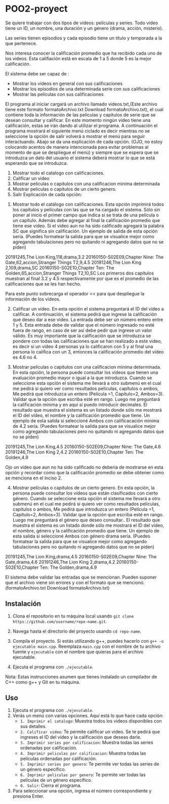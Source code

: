 # POO2-proyect

Se quiere trabajar con dos tipos de videos: películas y series. Todo video tiene un ID, un nombre, una duración y un género (drama, acción, misterio).

Las series tienen episodios y cada episodio tiene un título y temporada a la que pertenece.

Nos interesa conocer la calificación promedio que ha recibido cada uno de los videos. Esta califiación está en escala de 1 a 5 donde 5 es la mejor calificación.

El sistema debe ser capaz de :

- Mostrar los videos en general con sus calificaciones
- Mostrar los episodios de una determinada serie con sus calificaciones
- Mostrar las películas con sus calificaciones

El programa al iniciar cargará un archivo llamado videos.txt,(Este archivo tiene este formato  formatoArchivo.txt Download formatoArchivo.txt), el cual contiene toda la información de las películas y capítulos de serie que se desean consultar y calificar. En este momento ningún video tiene una calificación, estas se irán dando al utilizar el programa.
A continuación el programa mostrará el siguiente menú ciclado es decir mientras no se seleccione la opción de salir volverá a mostrar el menú para seguir interactuando. Abajo se da una explicación de cada opción. (OJO, no estoy colocando acentos de manera intencionada para evitar problemas al momento de que se despliegue el menú) y siempre que se espera que se introduzca un dato del usuario el sistema deberá mostrar lo que se está esperando que se introduzca.
1. Mostrar todo el catalogo con calificaciones.
2. Calificar un video
3. Mostrar peliculas o capitulos con una calificacion minima determinada
4. Mostrar peliculas o capitulos de un cierto genero.
9. Salir
Explicación de cada opción:

1) Mostrar todo el catálogo con calificaciones. Esta opción imprimirá todos los capítulos y películas con las que se ha cargado el sistema. Sólo sin poner al inicio el primer campo que indica si se trata de una película o un capítulo. Además debe agregar al final la calificación promedio que tiene ese video. Si el video aun no ha sido calificado agregará la palabra SC que significa sin calificación. Un ejemplo de salida de esta opción sería. (Puedes formatear la salida para que se visualice mejor como agregando tabulaciones pero no quitando ni agregando datos que no se piden)

20191245,The Lion King,118,drama,3.2
20160150-S02E09,Chapter Nine: The Gate,62,accion,Stranger Things T2,9,4.5
20191246,The Lion King 2,109,drama,SC
20160150-S02E10,Chapter Ten: The Golden,65,accion,Stranger Things T2,10,SC
Los primeros dos capítulos muestran al final 3.2 y 4.5 respectivamente por que es el promedio de las calificaciones que se les han hecho.

Para este punto sobrecarga el operador << para que despliegue la información de los vídeos.

2) Calificar un video. En esta opción el sistema preguntará el ID del vídeo a calificar. A continuación, el sistema pedirá que ingrese la calificación que deseo dar a ese video. La entrada debe ser un número entero entre 1 y 5. Esta entrada debe de validar que el número ingresado no esté fuera de rango, en caso de ser así debe pedir que ingrese un valor válido. Es muy importante que la calificación que se introduzca se pondere con todas las calificaciones que se han realizado a este video, es decir si un vídeo 4 personas ya lo calificaron con 5 y al final una persona lo califica con un 3, entonces la calificación promedio del vídeo es 4.6 no 4.

3) Mostrar películas o capítulos con una calificacion mínima determinada. En esta opción, la persona puede consultar los vídeos que tienen una evaluación promedio mayor o igual a la que introduzca. Cuando se seleccione esta opción el sistema me llevará a otro submenú en el cual me pedirá si quiero ver como resultados películas, capítulos o ambos, Me pedirá que introduzca un entero (Película =1, Capítulo=2, Ambos=3). Validar que la opción que escriba esté en rango. Luego me preguntará la calificación mínima y en aquí sí puedo introducir decimales. El resultado que muestra el sistema es un listado donde sólo me mostrará el ID del vídeo, el nombre y la calificación promedio que tiene. Un ejemplo de esta salida si seleccioné Ambos con calificacación mínima de 4.2 sería. (Puedes formatear la salida para que se visualice mejor como agregando tabulaciones pero no quitando ni agregando datos que no se piden)

20191245,The Lion King,4.5
20160150-S02E09,Chapter Nine: The Gate,4.6
20191246,The Lion King 2,4.2
20160150-S02E10,Chapter Ten: The Golden,4.9

Ojo un vídeo que aun no ha sido calificado no debería de mostrarse en esta opción y recordar como que la calificación promedio se debe obtener como se menciona en el inciso 2.

4) Mostrar películas o capítulos de un cierto genero. En esta opción, la persona puede consultar los vídeos que están clasificados con cierto género. Cuando se seleccione esta opción el sistema me llevará a otro submenú en el cual me pedirá si quiero ver como resultados películas, capítulos o ambos, Me pedirá que introduzca un entero (Película =1, Capítulo=2, Ambos=3). Validar que la opción que escriba esté en rango. Luego me preguntará el género que deseo consultar.. El resultado que muestra el sistema es un listado donde sólo me mostrará el ID del vídeo, el nombre, género y la calificación promedio que tiene. Un ejemplo de esta salida si seleccioné Ambos con género drama sería. (Puedes formatear la salida para que se visualice mejor como agregando tabulaciones pero no quitando ni agregando datos que no se piden)

20191245,The Lion King,drama,4.5
20160150-S02E09,Chapter Nine: The Gate,drama,4.6
20191246,The Lion King 2,drama,4.2
20160150-S02E10,Chapter Ten: The Golden,drama,4.9

El sistema debe validar las entradas que se mencionan. Pueden suponer que el archivo viene sin errores y con el formato que se mencionó. (formatoArchivo.txt Download formatoArchivo.txt)

## Instalación

1. Clona el repositorio en tu máquina local usando `git clone https://github.com/username/repo-name.git`.

2. Navega hasta el directorio del proyecto usando `cd repo-name`.

3. Compila el proyecto. Si estás utilizando g++, puedes hacerlo con `g++ -o ejecutable main.cpp`. Reemplaza `main.cpp` con el nombre de tu archivo fuente y `ejecutable` con el nombre que quieras para el archivo ejecutable.

4. Ejecuta el programa con `./ejecutable`.

Nota: Estas instrucciones asumen que tienes instalado un compilador de C++ como g++ y Git en tu máquina.

## Uso

1. Ejecuta el programa con `./ejecutable`.
2. Verás un menú con varias opciones. Aquí está lo que hace cada opción:
   - `1. Imprimir el catalogo`: Muestra todos los videos disponibles con sus detalles.
   - `2. Calificar video`: Te permite calificar un video. Se te pedirá que ingreses el ID del video y la calificación que deseas darle.
   - `3. Imprimir series por calificacion`: Muestra todas las series ordenadas por calificación.
   - `4. Imprimir peliculas por calificacion`: Muestra todas las películas ordenadas por calificación.
   - `5. Imprimir series por genero`: Te permite ver todas las series de un género específico.
   - `6. Imprimir peliculas por genero`: Te permite ver todas las películas de un género específico.
   - `0. Salir`: Cierra el programa.
3. Para seleccionar una opción, ingresa el número correspondiente y presiona Enter.